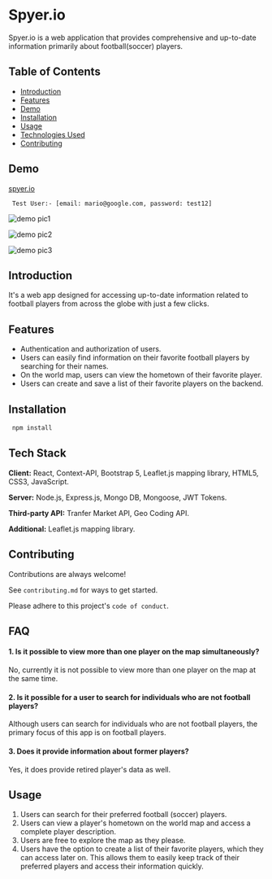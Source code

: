 
# Spyer.io

Spyer.io is a web application that provides comprehensive and up-to-date information primarily about football(soccer) players.


## Table of Contents
- [Introduction](#introduction)
- [Features](#features)
- [Demo](#demo)
- [Installation](#installation)
- [Usage](#usage)
- [Technologies Used](#technologies-used)
- [Contributing](#contributing)

## Demo

[spyer.io](https://spyer-io-v1-0-1.web.app)
```Test User:
 Test User:- [email: mario@google.com, password: test12]
```
 
![demo pic1](https://firebasestorage.googleapis.com/v0/b/spyer-io.appspot.com/o/Screenshot%20from%202024-01-07%2019-10-11.png?alt=media&token=d701bac1-e913-4046-8793-88656b559bcd)

![demo pic2](https://firebasestorage.googleapis.com/v0/b/spyer-io.appspot.com/o/Screenshot%20from%202024-01-07%2019-10-27.png?alt=media&token=7bc4802b-35e6-4835-a2ea-921eb9b3304e)

![demo pic3](https://firebasestorage.googleapis.com/v0/b/spyer-io.appspot.com/o/Screenshot%20from%202024-01-07%2019-10-47.png?alt=media&token=bd9bb1b1-66f4-49e5-b19c-6e81a0526372)

## Introduction

It's a web app designed for accessing up-to-date information related to football players from across the globe with just a few clicks.

## Features

- Authentication and authorization of users.
- Users can easily find information on their favorite football players by searching for their names.
- On the world map, users can view the hometown of their favorite player.
- Users can create and save a list of their favorite players on the backend.



## Installation

```bash
 npm install
```


## Tech Stack

**Client:** React, Context-API, Bootstrap 5, Leaflet.js mapping library, HTML5, CSS3, JavaScript.

**Server:** Node.js, Express.js, Mongo DB, Mongoose, JWT Tokens.

**Third-party API:** Tranfer Market API, Geo Coding API.

**Additional:** Leaflet.js mapping library.


## Contributing

Contributions are always welcome!

See `contributing.md` for ways to get started.

Please adhere to this project's `code of conduct`.


## FAQ

#### 1. Is it possible to view more than one player on the map simultaneously?

No, currently it is not possible to view more than one player on the map at the same time.

#### 2. Is it possible for a user to search for individuals who are not football players?

Although users can search for individuals who are not football players, the primary focus of this app is on football players.
 
#### 3. Does it provide information about former players?

Yes, it does provide retired player's data as well.



## Usage

1. Users can search for their preferred football (soccer) players.
2. Users can view a player's hometown on the world map and access a complete player description.
3. Users are free to explore the map as they please.
4. Users have the option to create a list of their favorite players, which they can access later on. This allows them to easily keep track of their preferred players and access their information quickly.

